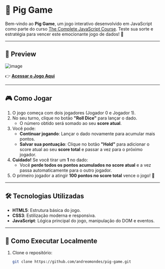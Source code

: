 # 🐷 **Pig Game**  

Bem-vindo ao **Pig Game**, um jogo interativo desenvolvido em JavaScript como parte do curso [The Complete JavaScript Course](https://www.udemy.com/course/the-complete-javascript-course/). Teste sua sorte e estratégia para vencer este emocionante jogo de dados! 🎲  

---

## 📸 **Preview**  

![image](https://github.com/user-attachments/assets/8a35bbb3-73a8-4fc6-84f4-acabd77b9f0f)

👉 [**Acessar o Jogo Aqui**](https://andredeomondes.github.io/pig-game)  

---

## 🎮 **Como Jogar**  

1. O jogo começa com dois jogadores (Jogador 0 e Jogador 1).  
2. No seu turno, clique no botão **"Roll Dice"** para lançar o dado.  
   - O número obtido será somado ao seu **score atual**.  
3. Você pode:  
   - **Continuar jogando**: Lançar o dado novamente para acumular mais pontos.  
   - **Salvar sua pontuação**: Clique no botão **"Hold"** para adicionar o score atual ao seu **score total** e passar a vez para o próximo jogador.  
4. **Cuidado!** Se você tirar um **1** no dado:  
   - Você **perde todos os pontos acumulados no score atual** e a vez passa automaticamente para o outro jogador.  
5. O primeiro jogador a atingir **100 pontos no score total** vence o jogo! 🎉  

---

## 🛠️ **Tecnologias Utilizadas**  

- **HTML5**: Estrutura básica do jogo.  
- **CSS3**: Estilização moderna e responsiva.  
- **JavaScript**: Lógica principal do jogo, manipulação do DOM e eventos.  

---

## 🚀 **Como Executar Localmente**  

1. Clone o repositório:  
   ```bash
   git clone https://github.com/andreomondes/pig-game.git
